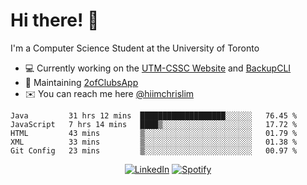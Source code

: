 # Hi there! 👋
I'm a Computer Science Student at the University of Toronto

- 💻 Currently working on the [UTM-CSSC Website](https://github.com/UTM-CSSC) and [BackupCLI](https://github.com/BackupHub/BackupCLI)
- 🔨 Maintaining [2ofClubsApp](https://github.com/2ofClubsApp)
- ✉️ You can reach me here [@hiimchrislim](mailto:hello@hiimchrislim.co)

<!--START_SECTION:waka-->
```text
Java         31 hrs 12 mins  ███████████████████░░░░░░   76.45 % 
JavaScript   7 hrs 14 mins   ████▒░░░░░░░░░░░░░░░░░░░░   17.72 % 
HTML         43 mins         ▒░░░░░░░░░░░░░░░░░░░░░░░░   01.79 % 
XML          33 mins         ▒░░░░░░░░░░░░░░░░░░░░░░░░   01.38 % 
Git Config   23 mins         ▒░░░░░░░░░░░░░░░░░░░░░░░░   00.97 % 
```
<!--END_SECTION:waka-->

<div align="center">
<a href="https://www.linkedin.com/in/hiimchrislim" target="_blank"><img src="https://img.shields.io/badge/LinkedIn-%230077B5.svg?&style=flat-square&logo=linkedin&logoColor=white" alt="LinkedIn"></a>
<a href="https://open.spotify.com/user/clim1231" target="_blank"><img src="https://img.shields.io/badge/Spotify-%231ED760.svg?&style=flat-square&logo=spotify&logoColor=white" alt="Spotify"></a>

</div>
